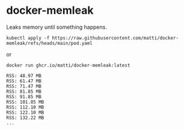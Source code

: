# docker-memleak

Leaks memory until something happens.

`kubectl apply -f https://raw.githubusercontent.com/matti/docker-memleak/refs/heads/main/pod.yaml`

or

`docker run ghcr.io/matti/docker-memleak:latest`

```console
RSS: 48.97 MB
RSS: 61.47 MB
RSS: 71.47 MB
RSS: 81.85 MB
RSS: 91.85 MB
RSS: 101.85 MB
RSS: 112.10 MB
RSS: 122.10 MB
RSS: 132.22 MB
...
```
